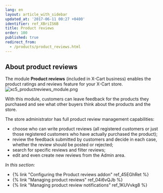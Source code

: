```yaml
---
lang: en
layout: article_with_sidebar
updated_at: '2017-06-11 00:27 +0400'
identifier: ref_XBriIS6B
title: Product reviews
order: 100
published: true
redirect_from:
  - /products/product_reviews.html
---
```

## About product reviews
The module **Product reviews** (included in X-Cart business) enables the product ratings and reviews feature for your X-Cart store.
    ![xc5_productreviews_module.png]({{site.baseurl}}/attachments/ref_XBriIS6B/xc5_productreviews_module.png)

With this module, customers can leave feedback for the products they purchased and see what other buyers think about the products and the store. 

The store administrator has full product review management capabilities: 

   * choose who can write product reviews (all registered customers or just those registered customers who have actually purchased the product);   
   * review the feedback submitted by customers and decide in each case, whether the review should be posted or rejected;
   * search for specific reviews and filter reviews;
   * edit and even create new reviews from the Admin area. 


_In this section:_

   * {% link "Configuring the Product reviews addon" ref_45EGhRet %}
   * {% link "Managing product reviews" ref_04i6vQJb  %}
   * {% link "Managing product review notifications" ref_1KUVvkg8 %}
